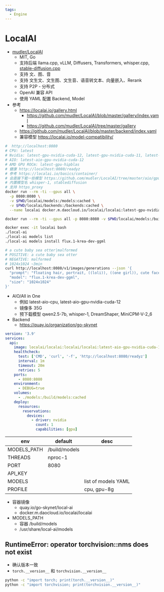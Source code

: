 ```yaml
---
tags:
  - Engine
---
```


# LocalAI

- [mudler/LocalAI](https://github.com/mudler/LocalAI)
  - MIT, Go
  - 支持后端 llama.cpp, vLLM, Diffusers, Transformers, whisper.cpp, [stable-diffusion.cpp](https://github.com/leejet/stable-diffusion.cpp)
  - 支持 文、图、音
  - 支持 文生文、文生图、文生音、语音转文本、向量嵌入、Rerank
  - 支持 P2P - 分布式
  - OpenAI 兼容 API
  - 使用 YAML 配置 Backend, Model
- 参考
  - https://localai.io/gallery.html
    - https://github.com/mudler/LocalAI/blob/master/gallery/index.yaml
    - https://github.com/mudler/LocalAI/tree/master/gallery
  - https://github.com/mudler/LocalAI/blob/master/backend/index.yaml
  - 兼容模型 https://localai.io/model-compatibility/

```bash
#  http://localhost:8080
# CPU: latest
# Nvidia: latest-gpu-nvidia-cuda-12, latest-gpu-nvidia-cuda-11, latest-nvidia-l4t-arm64
# AIO: latest-aio-gpu-nvidia-cuda-12
# AMD GPU ROCm: latest-gpu-hipblas
# 健康 http://localhost:8080/readyz
# 参考 https://localai.io/basics/container/
# 会直接下载一些模型 https://github.com/mudler/LocalAI/tree/master/aio/gpu-8g
# 内置模型名 whisper-1, stablediffusion
# 支持 https_proxy
docker run --rm -ti --gpus all \
  -p 8080:8080 \
  -v $PWD/localai/models:/models:cached \
  -v $PWD/localai/backends:/backends:cached \
  --name localai docker.m.daocloud.io/localai/localai:latest-gpu-nvidia-cuda-12

docker run --rm -ti --gpus all -p 8080:8080 -v $PWD/localai/models:/build/models:cached --name localai docker.m.daocloud.io/localai/localai:latest-gpu-nvidia-cuda-12

docker exec -it localai bash
./local-ai
./local-ai models list
./local-ai models install flux.1-krea-dev-ggml

# a cute baby sea otter|malformed
# POSITIVE: a cute baby sea otter
# NEGATIVE: malformed
# 1024x1024 ~3min
curl http://localhost:8080/v1/images/generations --json '{
  "prompt": "floating hair, portrait, ((loli)), ((one girl)), cute face, hidden hands, asymmetrical bangs, beautiful detailed eyes, eye shadow, hair ornament, ribbons, bowties, buttons, pleated skirt, (((masterpiece))), ((best quality)), colorful|((part of the head)), ((((mutated hands and fingers)))), deformed, blurry, bad anatomy, disfigured, poorly drawn face, mutation, mutated, extra limb, ugly, poorly drawn hands, missing limb, blurry, floating limbs, disconnected limbs, malformed hands, blur, out of focus, long neck, long body, Octane renderer, lowres, bad anatomy, bad hands, text",
  "model": "flux.1-krea-dev-ggml",
  "size": "1024x1024"
}'
```

- AIO/All in One
  - 例如 latest-aio-cpu, latest-aio-gpu-nvidia-cuda-12
  - 镜像多 35G
  - 预下载模型 qwen2.5-7b, whisper-1, DreamShaper, MiniCPM-V-2_6
- Backend
  - https://quay.io/organization/go-skynet

```yaml
version: '3.9'
services:
  api:
    image: localai/localai:localai/localai:latest-aio-gpu-nvidia-cuda-12
    healthcheck:
      test: ['CMD', 'curl', '-f', 'http://localhost:8080/readyz']
      interval: 1m
      timeout: 20m
      retries: 5
    ports:
      - 8080:8080
    environment:
      - DEBUG=true
    volumes:
      - ./models:/build/models:cached
    deploy:
      resources:
        reservations:
          devices:
            - driver: nvidia
              count: 1
              capabilities: [gpu]
```

| env         | default       | desc                |
| ----------- | ------------- | ------------------- |
| MODELS_PATH | /build/models |
| THREADS     | nproc-1       |
| PORT        | 8080          |
| API_KEY     |
| MODELS      |               | list of models YAML |
| PROFILE     |               | cpu, gpu-8g         |

- 容器镜像
  - quay.io/go-skynet/local-ai
  - docker.m.daocloud.io/localai/localai
- MODELS_PATH
  - 容器 /build/models
  - /usr/share/local-ai/models

## RuntimeError: operator torchvision::nms does not exist

- 确认版本一致
- `torch.__version__` 和 `torchvision.__version__`

```bash
python -c "import torch; print(torch.__version__)"
python -c "import torchvision; print(torchvision.__version__)"
```
